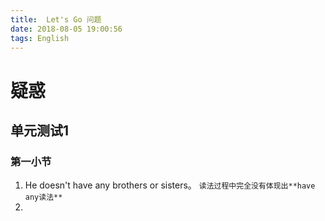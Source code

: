 ```yaml
---
title:  Let's Go 问题
date: 2018-08-05 19:00:56
tags: English
---
```


# 疑惑

## 单元测试1

### 第一小节

1. He doesn't have any brothers or sisters。 `读法过程中完全没有体现出**have any读法**`
2. 